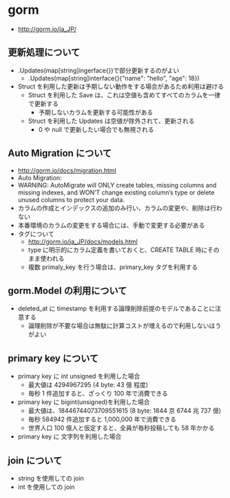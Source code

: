 # gorm

- http://gorm.io/ja_JP/

## 更新処理について

- .Updates(map[string]ingerface{})で部分更新するのがよい
  - .Updates(map[string]interface{}{"name": "hello", "age": 18})
- Struct を利用した更新は予期しない動作をする場合があるため利用は避ける
  - Struct を利用した Save は、これは空値も含めてすべてのカラムを一律で更新する
    - 予期しないカラムを更新する可能性がある
  - Struct を利用した Updates は空値が除外されて、更新される
    - 0 や null で更新したい場合でも無視される

## Auto Migration について

- http://gorm.io/docs/migration.html
- Auto Migration:
- WARNING: AutoMigrate will ONLY create tables, missing columns and missing indexes, and WON’T change existing column’s type or delete unused columns to protect your data.
- カラムの作成とインデックスの追加のみ行い、カラムの変更や、削除は行わない
- 本番環境のカラムの変更をする場合には、手動で変更する必要がある
- タグについて
  - http://gorm.io/ja_JP/docs/models.html
  - type に明示的にカラム定義を書いておくと、CREATE TABLE 時にそのまま使われる
  - 複数 primaly_key を行う場合は、primary_key タグを利用する

## gorm.Model の利用について

- deleted_at に timestamp を利用する論理削除前提のモデルであることに注意する
  - 論理削除が不要な場合は無駄に計算コストが増えるので利用しないほうがよい

## primary key について

- primary key に int unsigned を利用した場合
  - 最大値は 4294967295 (4 byte: 43 億 程度)
  - 毎秒 1 件追加すると、ざっくり 100 年で消費できる
- primary key に bigint(unsigned)を利用した場合
  - 最大値は、18446744073709551615 (8 byte: 1844 京 6744 兆 737 億)
  - 毎秒 584942 件追加すると 1,000,000 年で消費できる
  - 世界人口 100 億人と仮定すると、全員が毎秒投稿しても 58 年かかる
- primary key に 文字列を利用した場合

## join について

- string を使用しての join
- int を使用しての join
